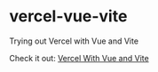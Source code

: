 # vercel-vue-vite

Trying out Vercel with Vue and Vite

Check it out: [Vercel With Vue and Vite](https://vercel-vue-vite.vercel.app/)
